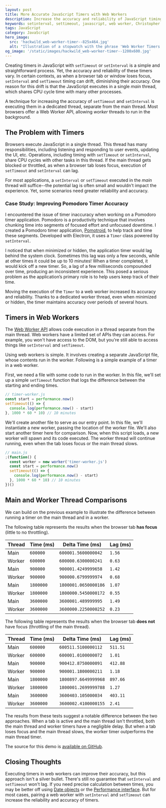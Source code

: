 ```yaml
---
layout: post
title: More Accurate JavaScript Timers with Web Workers
description: Increase the accuracy and reliability of JavaScript timing functions, such as setInterval and setTimeout with web workers.
keywords: setinterval, settimeout, javascript, web worker, Christopher Murphy, accurate timer, thread, reliability
tags: JavaScript
category: JavaScript
hero_image:
  src: 'hackwild_web-worker-timer--825x464.jpg'
  alt: "Illustration of a stopwatch with the phrase 'Web Worker Timers'"
og_image: '/static/images/hackwild_web-worker-timer--1200x600.jpg'
---
```


Creating timers in JavaScript with `setTimeout` or `setInterval` is a simple and straightforward process. Yet, the accuracy and reliability of these timers vary. In certain contexts, as when a browser tab or window loses focus, `setInterval` and `setTimeout` timing can drift, diminishing their accuracy. One reason for this drift is that the JavaScript executes in a single _main_ thread, which shares CPU cycle time with many other processes.

A technique for increasing the accuracy of `setTimeout` and `setInterval` is executing them in a dedicated thread, separate from the main thread. Most browsers offer a Web Worker API, allowing _worker_ threads to run in the background.

## The Problem with Timers

Browsers execute JavaScript in a single thread. This thread has many responsibilities, including listening and responding to user events, updating the UI, etc. Operations, including timing with `setTimeout` or `setInterval`, share CPU cycles with other tasks in this thread. If the main thread gets blocked or throttled, as when a browser tab loses focus, execution of `setTimeout` and `setInterval` can lag.

For most applications, a `setInterval` or `setTimeout` executed in the _main_ thread will suffice--the potential lag is often small and wouldn't impact the experience. Yet, some scenarios need greater reliability and accuracy.

### Case Study: Improving Pomodoro Timer Accuracy

I encountered the issue of timer inaccuracy when working on a Pomodoro timer application. Pomodoro is a productivity technique that involves chunking time into segments of focused effort and unfocused downtime. I created a Pomodoro timer application, [Pomotroid](https://splode.github.io/pomotroid/), to help track and time these segments. Developed with Electron, it uses a `Timer` class powered by `setInterval`.

I noticed that when minimized or hidden, the application timer would lag behind the system clock. Sometimes this lag was only a few seconds, while at other times it could be up to 10 minutes! When a timer completed, it would kick off a new timer. So, a lag of a few milliseconds compounded over time, producing an inconsistent experience. This posed a serious problem as the application’s primary role is to help users keep track of their time.

Moving the execution of the `Timer` to a web worker increased its accuracy and reliability. Thanks to a dedicated worker thread, even when minimized or hidden, the timer maintains accuracy over periods of several hours.

## Timers in Web Workers

The [Web Worker API](https://developer.mozilla.org/en-US/docs/Web/API/Web_Workers_API) allows code execution in a thread separate from the main thread. Web workers have a limited set of APIs they can access. For example, you won't have access to the DOM, but you're still able to access things like `setInterval` and `setTimeout`.

Using web workers is simple. It involves creating a separate JavaScript file, whose contents run in the worker. Following is a simple example of a timer in a web worker.

First, we need a file with some code to run in the worker. In this file, we'll set up a simple `setTimeout` function that logs the difference between the starting and ending times.

```js
// timer-worker.js
const start = performance.now()
setTimeout(() => {
  console.log(performance.now() - start)
}, 1000 * 60 * 10) // 10 minutes
```

We'll create another file to serve as our entry point. In this file, we'll instantiate a new worker, passing the location of the worker file. We'll also start another timer here for comparison. Now, when this script loads, a new worker will spawn and its code executed. The worker thread will continue running, even when the tab loses focus or the main thread slows.

```js
// main.js
;(function() {
  const worker = new worker('timer-worker.js')
  const start = performance.now()
  setTimeout(() => {
    console.log(performance.now() - start)
  }, 1000 * 60 * 10) // 10 minutes
})()
```

## Main and Worker Thread Comparisons

We can build on the previous example to illustrate the difference between running a timer on the main thread and in a worker.

The following table represents the results when the browser tab **has focus** (little to no throttling).

| Thread | Time (ms) | Delta Time (ms)      | Lag (ms) |
| ------ | --------- | -------------------- | -------- |
| Main   | `600000`  | `600001.5600000042`  | `1.56`   |
| Worker | `600000`  | `600000.6300000241`  | `0.63`   |
| Main   | `900000`  | `900001.4249999658`  | `1.42`   |
| Worker | `900000`  | `900000.6799999974`  | `0.68`   |
| Main   | `1800000` | `1800001.0650000186` | `1.07`   |
| Worker | `1800000` | `1800000.5450000172` | `0.55`   |
| Main   | `3600000` | `3600001.489999995`  | `1.49`   |
| Worker | `3600000` | `3600000.2250000252` | `0.23`   |

The following table represents the results when the browser tab **does not** have focus (throttling of the main thread).

| Thread | Time (ms) | Delta Time (ms)      | Lag (ms) |
| ------ | --------- | -------------------- | -------- |
| Main   | `600000`  | `600511.5100000112`  | `511.51` |
| Worker | `600000`  | `600001.0100000072`  | `1.01`   |
| Main   | `900000`  | `900412.8750000091`  | `412.88` |
| Worker | `900000`  | `900001.1800000211`  | `1.18`   |
| Main   | `1800000` | `1800897.6649999968` | `897.66` |
| Worker | `1800000` | `1800001.2699999788` | `1.27`   |
| Main   | `3600000` | `3600403.105000034`  | `403.11` |
| Worker | `3600000` | `3600002.4100000155` | `2.41`   |

The results from these tests suggest a notable difference between the two approaches. When a tab is active and the main thread isn't throttled, both the main thread and worker timers have a negligible delay. But when a tab loses focus and the main thread slows, the worker timer outperforms the main thread timer.

The source for this demo is [available on GitHub](https://github.com/splode/worker-timer-demo).

## Closing Thoughts

Executing timers in web workers can improve their accuracy, but this approach isn't a silver bullet. There's still no guarantee that `setInterval` and `setTimeout` won't lag. If you need precise calculation between times, you may be better off using [Date objects](https://developer.mozilla.org/en-US/docs/Web/JavaScript/Reference/Global_Objects/Date) or the [Performance interface](https://developer.mozilla.org/en-US/docs/Web/API/Performance). But for most cases, pairing a web worker with `setInterval` and `setTimeout` can increase the reliability and accuracy of timers.

